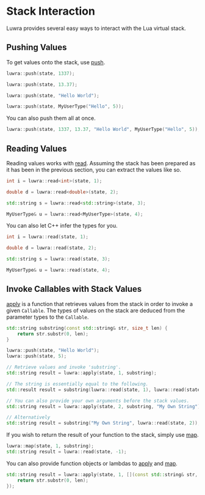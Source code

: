 # Stack Interaction
Luwra provides several easy ways to interact with the Lua virtual stack.

## Pushing Values
To get values onto the stack, use [push][luwra-push].

```c++
luwra::push(state, 1337);
```
```c++
luwra::push(state, 13.37);
```
```c++
luwra::push(state, "Hello World");
```
```c++
luwra::push(state, MyUserType("Hello", 5));
```

You can also push them all at once.

```c++
luwra::push(state, 1337, 13.37, "Hello World", MyUserType("Hello", 5));
```

## Reading Values
Reading values works with [read][luwra-read]. Assuming the stack has been prepared as it has been in
the previous section, you can extract the values like so.

```c++
int i = luwra::read<int>(state, 1);
```
```c++
double d = luwra::read<double>(state, 2);
```
```c++
std::string s = luwra::read<std::string>(state, 3);
```
```c++
MyUserType& u = luwra::read<MyUserType>(state, 4);
```

You can also let C++ infer the types for you.

```c++
int i = luwra::read(state, 1);
```
```c++
double d = luwra::read(state, 2);
```
```c++
std::string s = luwra::read(state, 3);
```
```c++
MyUserType& u = luwra::read(state, 4);
```

## Invoke Callables with Stack Values
[apply][luwra-apply] is a function that retrieves values from the stack in order to invoke a given
`Callable`. The types of values on the stack are deduced from the parameter types to the `Callable`.

```c++
std::string substring(const std::string& str, size_t len) {
	return str.substr(0, len);
}
```
```c++
luwra::push(state, "Hello World");
luwra::push(state, 5);

// Retrieve values and invoke 'substring'.
std::string result = luwra::apply(state, 1, substring);

// The string is essentially equal to the following.
std::result result = substring(luwra::read(state, 1), luwra::read(state, 2));

// You can also provide your own arguments before the stack values.
std::string result = luwra::apply(state, 2, substring, "My Own String");

// Alternatively
std::string result = substring("My Own String", luwra::read(state, 2));
```

If you wish to return the result of your function to the stack, simply use [map][luwra-map].

```c++
luwra::map(state, 1, substring);
std::string result = luwra::read(state, -1);
```

You can also provide function objects or lambdas to [apply][luwra-apply] and [map][luwra-map].

```c++
std::string result = luwra::apply(state, 1, [](const std::string& str, size_t len) {
	return str.substr(0, len);
});
```

[luwra-push]: /reference/namespaceluwra.html#a1335e9b5358d53d947b5e371cccc5dfa
[luwra-push-2]: /reference/namespaceluwra.html#a593a361b978a74274664828f0f0fe176
[luwra-read]: /reference/namespaceluwra.html#a3c459338d5baea22fc1ea7f6184ae14d
[luwra-apply]: /reference/namespaceluwra.html#aa9fee091aaa7a0073108054e316ffb28
[luwra-map]: /reference/namespaceluwra.html#a79e1ea58201d5ceec4097570c5f0237a
